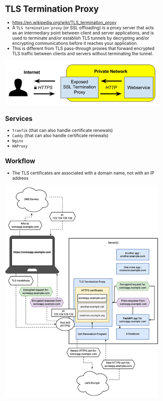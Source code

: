 # TLS Termination Proxy

- <https://en.wikipedia.org/wiki/TLS_termination_proxy>
- A `TLS termination proxy` (or SSL offloading) is a proxy server that acts as an intermediary point between client and server applications, and is used to terminate and/or establish TLS tunnels by decrypting and/or encrypting communications before it reaches your application.
- This is different from TLS pass-through proxies that forward encrypted TLS traffic between clients and servers without terminating the tunnel.

![TLS Termination Proxy](.images/tls-termination-proxy.png)

## Services

- `Traefik` (that can also handle certificate renewals)
- `Caddy` (that can also handle certificate renewals)
- `Nginx`
- `HAProxy`

## Workflow

- The TLS certificates are associated with a domain name, not with an IP address

![TLS Termination Proxy Workflow](.images/tls-termination-proxy-workflow.png)
